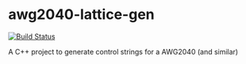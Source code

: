 # awg2040-lattice-gen
[![Build Status](https://travis-ci.org/ZJ/awg2040-lattice-gen.svg)](https://travis-ci.org/ZJ/awg2040-lattice-gen)

A C++ project to generate control strings for a AWG2040 (and similar)


